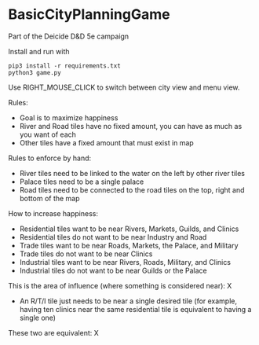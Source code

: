 # BasicCityPlanningGame

Part of the Deicide D&amp;D 5e campaign

Install and run with

    pip3 install -r requirements.txt
    python3 game.py

Use RIGHT_MOUSE_CLICK to switch between city view and menu view.

Rules:
- Goal is to maximize happiness
- River and Road tiles have no fixed amount, you can have as much as you want of each
- Other tiles have a fixed amount that must exist in map

Rules to enforce by hand:
- River tiles need to be linked to the water on the left by other river tiles
- Palace tiles need to be a single palace
- Road tiles need to be connected to the road tiles on the top, right and bottom of the map

How to increase happiness:
- Residential tiles want to be near Rivers, Markets, Guilds, and Clinics
- Residential tiles do not want to be near Industry and Road
- Trade tiles want to be near Roads, Markets, the Palace, and Military
- Trade tiles do not want to be near Clinics
- Industrial tiles want to be near Rivers, Roads, Military, and Clinics
- Industrial tiles do not want to be near Guilds or the Palace

This is the area of influence (where something is considered near):
X

- An R/T/I tile just needs to be near a single desired tile (for example, having ten clinics near the same residential tile is equivalent to having a single one)

These two are equivalent:
X
